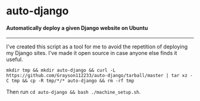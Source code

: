 # auto-django
#### Automatically deploy a given Django website on Ubuntu
---

I've created this script as a tool for me to avoid the repetition of deploying my Django sites. I've made it open source in case anyone else finds it useful.

```
mkdir tmp && mkdir auto-django && curl -L https://github.com/Grayson112233/auto-django/tarball/master | tar xz -C tmp && cp -R tmp/*/* auto-django && rm -rf tmp
```

Then run `cd auto-django && bash ./machine_setup.sh`.